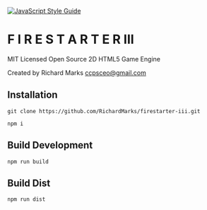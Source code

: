 [![JavaScript Style Guide](https://img.shields.io/badge/code_style-standard-brightgreen.svg)](https://standardjs.com)

# F I R E S T A R T E R III

MIT Licensed Open Source 2D HTML5 Game Engine

Created by Richard Marks <ccpsceo@gmail.com>

## Installation

`git clone https://github.com/RichardMarks/firestarter-iii.git`

`npm i`

## Build Development

`npm run build`

## Build Dist

`npm run dist`

